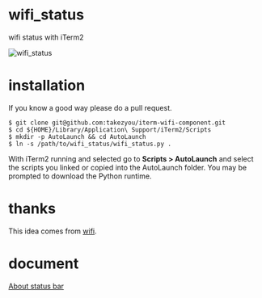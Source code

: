 # wifi_status
wifi status with iTerm2

![wifi_status](https://github.com/takezyou/wifi_status/blob/master/screenshots/wifi_status.png)

# installation
If you know a good way please do a pull request.

```
$ git clone git@github.com:takezyou/iterm-wifi-component.git
$ cd ${HOME}/Library/Application\ Support/iTerm2/Scripts
$ mkdir -p AutoLaunch && cd AutoLaunch
$ ln -s /path/to/wifi_status/wifi_status.py .
```
With iTerm2 running and selected go to **Scripts > AutoLaunch** and select the scripts you linked or copied into the AutoLaunch folder. You may be prompted to download the Python runtime.
# thanks
This idea comes from [wifi](https://github.com/b4b4r07/dotfiles/blob/master/.tmux/bin/wifi).

# document
[About status bar](https://www.iterm2.com/3.3/documentation-status-bar.html)
